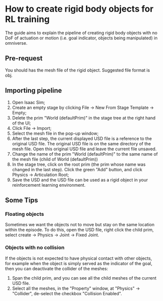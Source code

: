 # How to create rigid body objects for RL training

The guide aims to explain the pipeline of creating rigid body objects with no DoF of actuation or motion (i.e. goal indicator, objects being manipulated) in omniverse.

## Pre-request

You should has the mesh file of the rigid object. Suggested file format is obj.

## Importing pipeline

1. Open Isaac Sim;
1. Create an empty stage by clicking File -> New From Stage Template -> Empty;
1. Delete the prim "World (defaultPrim)" in the stage tree at the right hand of the UI;
1. Click File -> Import;
1. Select the mesh file in the pop-up window;
1. After the last step, the current displayed USD file is a reference to the original USD file. The original USD file is on the same directory of the mesh file. Open this original USD file and leave the current file unsaved.
1. Change the name of the prim "World (defaultPrim)" to the same name of the mesh file (child of World (defaultPrim))
1. In the stage tree, click on the root prim (the prim whose name was changed in the last step). Click the green "Add" button, and click Physics -> Articulation Root;
1. Save the USD and the USD file can be used as a rigid object in your reinforcement learning environment.

## Some Tips

### Floating objects

Sometimes we want the objects not to move but stay on the same location within the episode. To do this, open the USD file, right click the child prim, select create -> Physics -> Joint -> Fixed Joint.

### Objects with no collision

If the objects is not expected to have physical contact with other objects, for example when the object is simply served as the indicator of the goal, then you can deactivate the collider of the meshes:

1. Span the child prim, and you can see all the child meshes of the current USD file.
1. Select all the meshes, in the "Property" window, at "Physics" -> "Collider", de-select the checkbox "Collision Enabled".